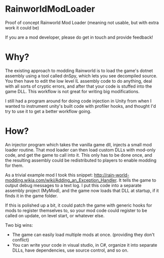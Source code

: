 # RainworldModLoader
Proof of concept Rainworld Mod Loader (meaning not usable, but with extra work it could be)

If you are a mod developer, please do get in touch and provide feedback!

# Why?

The existing approach to modding Rainworld is to load the game's dotnet assembly using a tool called dnSpy, which lets you see decompiled source. You then have to edit the low level IL assembly code to do anything, deal with all sorts of cryptic errors, and after that your code is stuffed into the game DLL. This workflow is not great for writing big modifications.

I still had a program around for doing code injection in Unity from when I wanted to instrument unity's built code with profiler hooks, and thought I'd try to use it to get a better workflow going.

# How?

An injector program which takes the vanilla game dll, injects a small mod loader routine. That mod loader can then load custom DLLs with mod-only code, and get the game to call into it. This only has to be done once, and the resulting assembly could be redistributed to players to enable modding for them.

As a trivial example mod I took this snippet: http://rain-world-modding.wikia.com/wiki/Adding_an_Exception_Handler.
It tells the game to output debug messages to a text log. I put this code into a separate assembly project (MyMod), and the game now loads that DLL at startup, if it finds it in the game folder.

If this is polished up a bit, it could patch the game with generic hooks for mods to register themselves to, so your mod code could register to be called on update, on level start, or whatever else. 

Two big wins:

- The game can easily load multiple mods at once. (providing they don't conflict)
- You can write your code in visual studio, in C#, organize it into separate DLLs, have dependencies, use source control, and so on.
